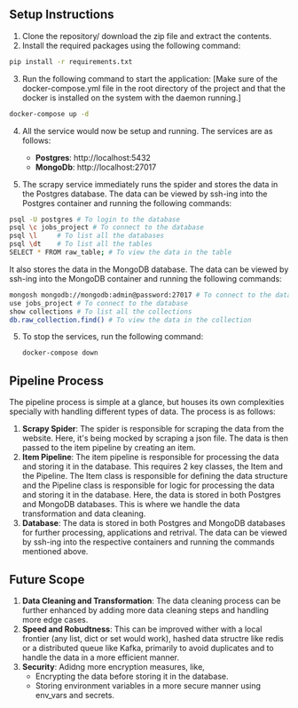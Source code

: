 ## Setup Instructions

1. Clone the repository/ download the zip file and extract the contents.
2. Install the required packages using the following command:

```bash
pip install -r requirements.txt
```

3. Run the following command to start the application:
   [Make sure of the docker-compose.yml file in the root directory of the project and that the docker is installed on the system with the daemon running.]

```bash
docker-compose up -d
```

4. All the service would now be setup and running. The services are as follows:

   - **Postgres**: http://localhost:5432
   - **MongoDb**: http://localhost:27017

5. The scrapy service immediately runs the spider and stores the data in the Postgres database. The data can be viewed by ssh-ing into the Postgres container and running the following commands:

```bash
psql -U postgres # To login to the database
psql \c jobs_project # To connect to the database
psql \l     # To list all the databases
psql \dt    # To list all the tables
SELECT * FROM raw_table; # To view the data in the table
```

It also stores the data in the MongoDB database. The data can be viewed by ssh-ing into the MongoDB container and running the following commands:

```bash
mongosh mongodb://mongodb:admin@password:27017 # To connect to the database
use jobs_project # To connect to the database
show collections # To list all the collections
db.raw_collection.find() # To view the data in the collection
```

5. To stop the services, run the following command:

   ```bash
   docker-compose down
   ```

## Pipeline Process

The pipeline process is simple at a glance, but houses its own complexities specially with handling different types of data. The process is as follows:

1. **Scrapy Spider**: The spider is responsible for scraping the data from the website. Here, it's being mocked by scraping a json file. The data is then passed to the item pipeline by creating an item.
2. **Item Pipeline**: The item pipeline is responsible for processing the data and storing it in the database. This requires 2 key classes, the Item and the Pipeline. The Item class is responsible for defining the data structure and the Pipeline class is responsible for logic for processing the data and storing it in the database. Here, the data is stored in both Postgres and MongoDB databases. This is where we handle the data transformation and data cleaning.
3. **Database**: The data is stored in both Postgres and MongoDB databases for further processing, applications and retrival. The data can be viewed by ssh-ing into the respective containers and running the commands mentioned above.

## Future Scope

1. **Data Cleaning and Transformation**: The data cleaning process can be further enhanced by adding more data cleaning steps and handling more edge cases.
2. **Speed and Robudtness**: This can be improved wither with a local frontier (any list, dict or set would work), hashed data structre like redis or a distributed queue like Kafka, primarily to avoid duplicates and to handle the data in a more efficient manner.
3. **Security**: Adidng more encryption measures, like,
   - Encrypting the data before storing it in the database.
   - Storing environment variables in a more secure manner using env_vars and secrets.
